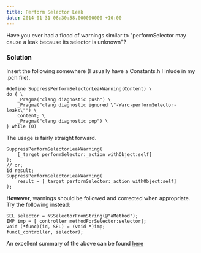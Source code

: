 ```yaml
---
title: Perform Selector Leak
date: 2014-01-31 08:30:58.000000000 +10:00
---
```

Have you ever had a flood of warnings similar to "performSelector may cause a leak because its selector is unknown"?

### Solution

Insert the following somewhere (I usually have a Constants.h I inlude in my .pch file).

	#define SuppressPerformSelectorLeakWarning(Content) \
    do { \
        _Pragma("clang diagnostic push") \
        _Pragma("clang diagnostic ignored \"-Warc-performSelector-leaks\"") \
        Content; \
        _Pragma("clang diagnostic pop") \
    } while (0)


The usage is fairly straight forward.

    SuppressPerformSelectorLeakWarning(
    	[_target performSelector:_action withObject:self]
	);
	// or;
	id result;
	SuppressPerformSelectorLeakWarning(
    	result = [_target performSelector:_action withObject:self]
	);

**However**, warnings should be followed and corrected when appropriate. Try the following instead:

	SEL selector = NSSelectorFromString(@"aMethod");
	IMP imp = [_controller methodForSelector:selector];
	void (*func)(id, SEL) = (void *)imp;
	func(_controller, selector);

An excellent summary of the above can be found [here](http://stackoverflow.com/a/20058585)
